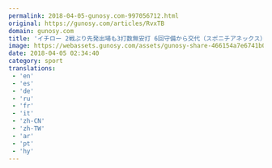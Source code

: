 ```yaml
---
permalink: 2018-04-05-gunosy.com-997056712.html
original: https://gunosy.com/articles/RvxTB
domain: gunosy.com
title: 'イチロー 2戦ぶり先発出場も3打数無安打 6回守備から交代（スポニチアネックス） - グノシー'
image: https://webassets.gunosy.com/assets/gunosy-share-466154a7e6741b0dbc8895ceff97e34818892a0e7dbc05d641d2606f8820dd35.jpg
date: 2018-04-05 02:34:40
category: sport
translations: 
 - 'en'
 - 'es'
 - 'de'
 - 'ru'
 - 'fr'
 - 'it'
 - 'zh-CN'
 - 'zh-TW'
 - 'ar'
 - 'pt'
 - 'hy'
---
```


